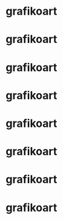 # grafikoart
# grafikoart
# grafikoart
# grafikoart
# grafikoart
# grafikoart
# grafikoart
# grafikoart
